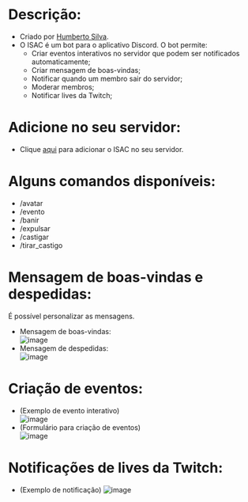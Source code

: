 # Descrição:
* Criado por [Humberto Silva](https://github.com/hptsilva/).
* O ISAC é um bot para o aplicativo Discord. O bot permite:
  * Criar eventos interativos no servidor que podem ser notificados automaticamente;
  * Criar mensagem de boas-vindas;
  * Notificar quando um membro sair do servidor;
  * Moderar membros;
  * Notificar lives da Twitch;

# Adicione no seu servidor:

* Clique [aqui](https://discord.com/oauth2/authorize?client_id=1136689149601124383&permissions=8&integration_type=0&scope=bot) para adicionar o ISAC no seu servidor.

# Alguns comandos disponíveis:

* /avatar
* /evento
* /banir
* /expulsar
* /castigar
* /tirar_castigo

# Mensagem de boas-vindas e despedidas:
É possível personalizar as mensagens.
* Mensagem de boas-vindas:  
![image](https://github.com/user-attachments/assets/ca9696fc-22fc-434d-8ce0-fb889306d24f)
* Mensagem de despedidas:  
![image](https://github.com/user-attachments/assets/4a61bb41-85f3-4b99-8f94-2d24a05654ee)

# Criação de eventos:

* (Exemplo de evento interativo)  
![image](https://github.com/user-attachments/assets/562e6fed-0456-46da-8b27-2d29449aa11b)
* (Formulário para criação de eventos)  
![image](https://github.com/user-attachments/assets/2b130c89-4ea8-42c0-9350-d6726dd167d2)

# Notificações de lives da Twitch:

* (Exemplo de notificação) 
![image](https://github.com/user-attachments/assets/ec45044d-c2b6-4c27-85fe-0156e53ca54a)

